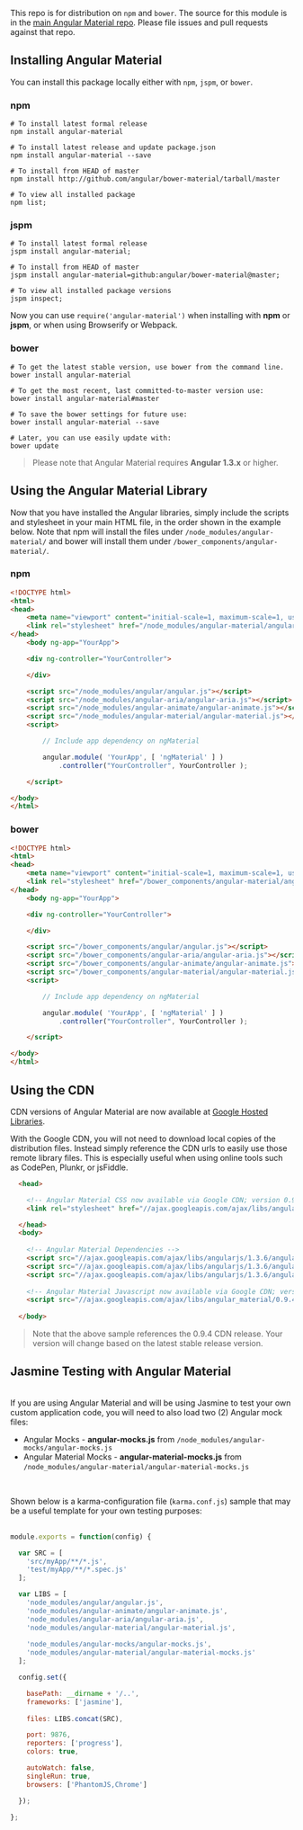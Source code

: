 This repo is for distribution on `npm` and `bower`. The source for this module is in the
[main Angular Material repo](https://github.com/angular/material).
Please file issues and pull requests against that repo.

## Installing Angular Material

You can install this package locally either with `npm`, `jspm`, or `bower`. 

### npm

```shell
# To install latest formal release 
npm install angular-material

# To install latest release and update package.json
npm install angular-material --save

# To install from HEAD of master
npm install http://github.com/angular/bower-material/tarball/master

# To view all installed package 
npm list;
```

### jspm

```shell
# To install latest formal release
jspm install angular-material;

# To install from HEAD of master
jspm install angular-material=github:angular/bower-material@master;

# To view all installed package versions
jspm inspect;
```

Now you can use `require('angular-material')` when installing with **npm** or **jspm**, or when using Browserify or Webpack.

### bower

```shell
# To get the latest stable version, use bower from the command line.
bower install angular-material

# To get the most recent, last committed-to-master version use:
bower install angular-material#master

# To save the bower settings for future use:
bower install angular-material --save

# Later, you can use easily update with:
bower update
```

> Please note that Angular Material requires **Angular 1.3.x** or higher.


## Using the Angular Material Library

Now that you have installed the Angular libraries, simply include the scripts and 
stylesheet in your main HTML file, in the order shown in the example below. Note that npm 
will install the files under `/node_modules/angular-material/` and bower will install them 
under `/bower_components/angular-material/`.

### npm

```html
<!DOCTYPE html>
<html>
<head>
    <meta name="viewport" content="initial-scale=1, maximum-scale=1, user-scalable=no" />
    <link rel="stylesheet" href="/node_modules/angular-material/angular-material.css">
</head>
	<body ng-app="YourApp">

	<div ng-controller="YourController">

	</div>

	<script src="/node_modules/angular/angular.js"></script>
	<script src="/node_modules/angular-aria/angular-aria.js"></script>
	<script src="/node_modules/angular-animate/angular-animate.js"></script>
	<script src="/node_modules/angular-material/angular-material.js"></script>
	<script>

		// Include app dependency on ngMaterial

		angular.module( 'YourApp', [ 'ngMaterial' ] )
			.controller("YourController", YourController );

	</script>

</body>
</html>
```

### bower

```html
<!DOCTYPE html>
<html>
<head>
    <meta name="viewport" content="initial-scale=1, maximum-scale=1, user-scalable=no" />
    <link rel="stylesheet" href="/bower_components/angular-material/angular-material.css">
</head>
	<body ng-app="YourApp">

	<div ng-controller="YourController">

	</div>

	<script src="/bower_components/angular/angular.js"></script>
	<script src="/bower_components/angular-aria/angular-aria.js"></script>
	<script src="/bower_components/angular-animate/angular-animate.js"></script>
	<script src="/bower_components/angular-material/angular-material.js"></script>
	<script>

		// Include app dependency on ngMaterial

		angular.module( 'YourApp', [ 'ngMaterial' ] )
			.controller("YourController", YourController );

	</script>

</body>
</html>
```

## Using the CDN

CDN versions of Angular Material are now available at 
[Google Hosted Libraries](https://developers.google.com/speed/libraries/devguide#angularmaterial). 

With the Google CDN, you will not need to download local copies of the distribution files.
Instead simply reference the CDN urls to easily use those remote library files. 
This is especially useful when using online tools such as CodePen, Plunkr, or jsFiddle.

```html
  <head>

    <!-- Angular Material CSS now available via Google CDN; version 0.9.4 used here -->
    <link rel="stylesheet" href="//ajax.googleapis.com/ajax/libs/angular_material/0.9.4/angular-material.min.css">

  </head>
  <body>
  
    <!-- Angular Material Dependencies -->
    <script src="//ajax.googleapis.com/ajax/libs/angularjs/1.3.6/angular.min.js"></script>
    <script src="//ajax.googleapis.com/ajax/libs/angularjs/1.3.6/angular-animate.min.js"></script>
    <script src="//ajax.googleapis.com/ajax/libs/angularjs/1.3.6/angular-aria.min.js"></script>
    
    <!-- Angular Material Javascript now available via Google CDN; version 0.9.4 used here -->
    <script src="//ajax.googleapis.com/ajax/libs/angular_material/0.9.4/angular-material.min.js"></script>
    
  </body>
```

> Note that the above sample references the 0.9.4 CDN release. Your version will change 
based on the latest stable release version.

## Jasmine Testing with Angular Material

<br/>
If you are using Angular Material and will be using Jasmine to test your own custom application code, you will need to also load two (2) Angular mock files:

*  Angular Mocks - **angular-mocks.js** from `/node_modules/angular-mocks/angular-mocks.js`
*  Angular Material Mocks - **angular-material-mocks.js** from `/node_modules/angular-material/angular-material-mocks.js`

<br/>

Shown below is a karma-configuration file (`karma.conf.js`) sample that may be a useful template for your own testing purposes:<br/><br/>

```js
module.exports = function(config) {

  var SRC = [
    'src/myApp/**/*.js',
    'test/myApp/**/*.spec.js'
  ];

  var LIBS = [
    'node_modules/angular/angular.js',
    'node_modules/angular-animate/angular-animate.js',
    'node_modules/angular-aria/angular-aria.js',
    'node_modules/angular-material/angular-material.js',
    
    'node_modules/angular-mocks/angular-mocks.js',
    'node_modules/angular-material/angular-material-mocks.js'
  ];

  config.set({

    basePath: __dirname + '/..',
    frameworks: ['jasmine'],
    
    files: LIBS.concat(SRC),

    port: 9876,
    reporters: ['progress'],
    colors: true,

    autoWatch: false,
    singleRun: true,
    browsers: ['PhantomJS,Chrome']

  });

};
```

